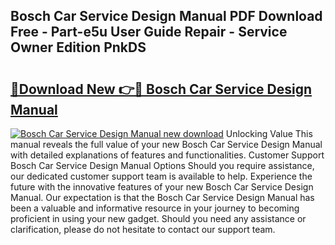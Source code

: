 ## Bosch Car Service Design Manual PDF Download Free - Part-e5u User Guide Repair - Service Owner Edition PnkDS

# <h2><a href="http://bc57130.oget.top/?id=Bosch+Car+Service+Design+Manual">🔗Download New 👉🔴 Bosch Car Service Design Manual</a></h2>

[![Bosch Car Service Design Manual new download](https://i.imgur.com/5g1atiW.png)](http://bc57130.oget.top/?id=Bosch+Car+Service+Design+Manual)
Unlocking Value This manual reveals the full value of your new Bosch Car Service Design Manual with detailed explanations of features and functionalities. Customer Support Bosch Car Service Design Manual Options Should you require assistance, our dedicated customer support team is available to help. Experience the future with the innovative features of your new Bosch Car Service Design Manual. Our expectation is that the Bosch Car Service Design Manual has been a valuable and informative resource in your journey to becoming proficient in using your new gadget. Should you need any assistance or clarification, please do not hesitate to contact our support team.
